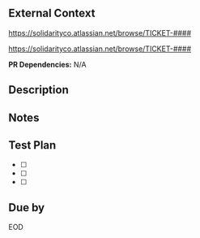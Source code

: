 ## External Context

https://solidarityco.atlassian.net/browse/TICKET-####

https://solidarityco.atlassian.net/browse/TICKET-####

**PR Dependencies:** N/A

## Description

## Notes

## Test Plan

* [ ]
* [ ]
* [ ]

## Due by

EOD
